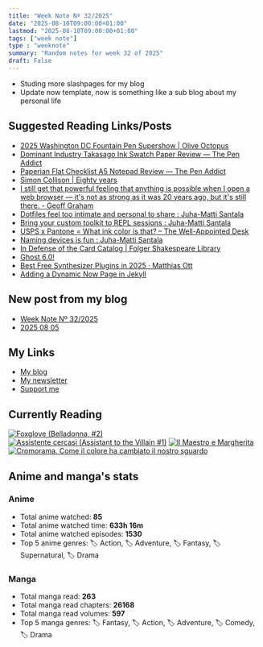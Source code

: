 ```yaml
---
title: "Week Note Nº 32/2025"
date: "2025-08-10T09:00:00+01:00"
lastmod: "2025-08-10T09:00:00+01:00"
tags: ["week note"]
type : "weeknote"
summary: "Random notes for week 32 of 2025"
draft: False
---
```


- Studing more slashpages for my blog
- Update now template, now is something like a sub blog about my personal life

## Suggested Reading Links/Posts
- [2025 Washington DC Fountain Pen Supershow | Olive Octopus](https://oliveoctopus.ink/dcsupershow25.htm?utm_source=fundor333.com)
- [Dominant Industry Takasago Ink Swatch Paper Review — The Pen Addict](https://www.penaddict.com/blog/2025/8/6/dominant-industry-takasago-ink-swatch-paper-review?utm_source=fundor333.com)
- [Paperian Flat Checklist A5 Notepad Review — The Pen Addict](https://www.penaddict.com/blog/2025/8/6/paperian-flat-checklist-a5-notepad-review?utm_source=fundor333.com)
- [Simon Collison | Eighty years](https://colly.com/journal/eighty-years?utm_source=fundor333.com)
- [I still get that powerful feeling that anything is possible when I open a web browser — it's not as strong as it was 20 years ago, but it's still there. - Geoff Graham](https://geoffgraham.me/i-still-get-that-powerful-feeling-that-anything-is-possible-when-i-open-a-web-browser-its-not-as-strong-as-it-was-20-years-ago-but-its-still-there/?utm_source=fundor333.com)
- [Dotfiles feel too intimate and personal to share : Juha-Matti Santala](https://hamatti.org/posts/dotfiles-feel-too-intimate-and-personal-to-share/?utm_source=fundor333.com)
- [Bring your custom toolkit to REPL sessions : Juha-Matti Santala](https://hamatti.org/posts/bring-your-custom-toolkit-to-repl-sessions/?utm_source=fundor333.com)
- [USPS x Pantone = What ink color is that? – The Well-Appointed Desk](https://www.wellappointeddesk.com/2025/08/usps-x-pantone-what-ink-color-is-that/?utm_source=fundor333.com)
- [Naming devices is fun : Juha-Matti Santala](https://hamatti.org/posts/naming-devices-is-fun/?utm_source=fundor333.com)
- [In Defense of the Card Catalog | Folger Shakespeare Library](https://www.folger.edu/blogs/collation/defense-card-catalog/?utm_source=fundor333.com)
- [Ghost 6.0!](https://jadin.me/ghost-6-0/?utm_source=fundor333.com)
- [Best Free Synthesizer Plugins in 2025 · Matthias Ott](https://matthiasott.com/notes/best-free-synthesizer-vst-plugins-in-2025?utm_source=fundor333.com)
- [Adding a Dynamic Now Page in Jekyll](https://derekkedziora.com/blog/dynamic-now-page?utm_source=fundor333.com)
## New post from my blog
- [Week Note Nº 32/2025](https://fundor333.com/weeknotes/2025/32/?utm_source=fundor333.com)
- [2025 08 05](https://fundor333.com/now/2025/08/05/2025-08-05/?utm_source=fundor333.com)

## My Links
- [My blog](https://www.fundor333.com)
- [My newsletter](https://newsletter.digitaltearoom.com)
- [Support me](https://ko-fi.com/fundor333)

## Currently Reading
[![Foxglove (Belladonna, #2)](https://i.gr-assets.com/images/S/compressed.photo.goodreads.com/books/1677904559l/74891101._SX98_.jpg)](https://www.goodreads.com/review/show/7800324980?utm_medium=api&utm_source=rss) [![Assistente cercasi (Assistant to the Villain #1)](https://i.gr-assets.com/images/S/compressed.photo.goodreads.com/books/1712603576l/211060482._SX98_.jpg)](https://www.goodreads.com/review/show/7698115029?utm_medium=api&utm_source=rss) [![Il Maestro e Margherita](https://i.gr-assets.com/images/S/compressed.photo.goodreads.com/books/1449182290l/28095021._SX98_.jpg)](https://www.goodreads.com/review/show/7613476820?utm_medium=api&utm_source=rss) [![Cromorama. Come il colore ha cambiato il nostro sguardo](https://i.gr-assets.com/images/S/compressed.photo.goodreads.com/books/1505808761l/36266532._SX98_.jpg)](https://www.goodreads.com/review/show/5993206761?utm_medium=api&utm_source=rss) 

## Anime and manga's stats

### **Anime**
- Total anime watched: **85**
- Total anime watched time: **633h 16m**
- Total anime watched episodes: **1530**
- Top 5 anime genres: 🏷️ Action, 🏷️ Adventure, 🏷️ Fantasy, 🏷️ Supernatural, 🏷️ Drama

### **Manga**
- Total manga read: **263**
- Total manga read chapters: **26168**
- Total manga read volumes: **597**
- Top 5 manga genres: 🏷️ Fantasy, 🏷️ Action, 🏷️ Adventure, 🏷️ Comedy, 🏷️ Drama
